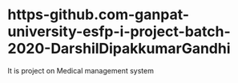 # https-github.com-ganpat-university-esfp-i-project-batch-2020-DarshilDipakkumarGandhi
It is project on Medical management system
